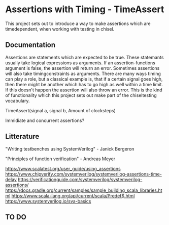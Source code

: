 # Assertions with Timing - TimeAssert
This project sets out to introduce a way to make assertions which are timedependent, when working with testing in chisel.

## Documentation
Assertions are statements which are expected to be true. These statemants usually take logical expressions as arguments.
If an assertion-functions argument is false, the assertion will return an error. Sometimes assertions will also take timingconstraints as
arguments. There are many ways timing can play a role, but a classical example is, that if a certain signal goes high, then there might be another
which has to go high as well within a time limit. If this doesn't happen the assertion will also throw an error. This is the kind of functionality which this project sets out make part of the chiseltesting vocabulary.

TimeAssert(signal a, signal b, Amount of clocksteps)

Immidiate and concurrent assertions?

## Litterature

"Writing testbenches using SystemVerilog" - Janick Bergeron

"Principles of function verification" - Andreas Meyer

https://www.scalatest.org/user_guide/using_assertions
https://www.chipverify.com/systemverilog/systemverilog-assertions-time-delay
https://verificationguide.com/systemverilog/systemverilog-assertions/
https://docs.gradle.org/current/samples/sample_building_scala_libraries.html
https://www.scala-lang.org/api/current/scala/Predef$.html
https://www.systemverilog.io/sva-basics



## TO DO
